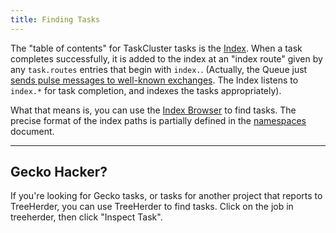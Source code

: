 ```yaml
---
title: Finding Tasks
---
```


The "table of contents" for TaskCluster tasks is the
[Index](https://tools.taskcluster.net/index/). When a task completes
successfully, it is added to the index at an "index route" given by any
`task.routes` entries that begin with `index.`. (Actually, the Queue just
[sends pulse messages to well-known exchanges](/reference/platform/queue/exchanges).
The Index listens to `index.*` for task completion, and indexes the tasks appropriately).

What that means is, you can use the [Index Browser](https://tools.taskcluster.net/index/)
to find tasks.  The precise format of the index paths is partially defined in the
[namespaces](/manual/devel/namespaces) document.

---

## Gecko Hacker?

If you're looking for Gecko tasks, or tasks for another project that reports to
TreeHerder, you can use TreeHerder to find tasks.  Click on the job in
treeherder, then click "Inspect Task".
